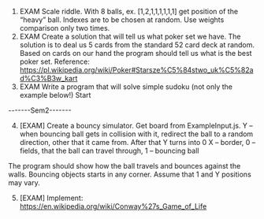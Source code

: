 1. EXAM Scale riddle. With 8 balls, ex. [1,2,1,1,1,1,1,1] get position
   of the “heavy” ball. Indexes are to be chosen at random.
   Use weights comparison only two times.
2. EXAM Create a solution that will tell us what poker set we have.
   The solution is to deal us 5 cards from the standard 52 card deck at random.
   Based on cards on our hand the program should tell us what is the best poker set.
   Reference: https://pl.wikipedia.org/wiki/Poker#Starsze%C5%84stwo_uk%C5%82ad%C3%B3w_kart
3. EXAM Write a program that will solve simple sudoku (not only the example below!)
   Start

-------Sem2-------

4. [EXAM] Create a bouncy simulator. Get board from ExampleInput.js.
   Y – when bouncing ball gets in collision with it, redirect the ball to a random direction, other that it came from. After that Y turns into 0
   X – border,
   0 – fields, that the ball can travel through,
   1 – bouncing ball

The program should show how the ball travels and bounces against the walls. Bouncing objects starts in any corner. Assume that 1 and Y positions may vary.

5. [EXAM] Implement: https://en.wikipedia.org/wiki/Conway%27s_Game_of_Life
